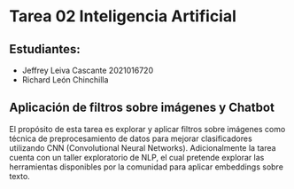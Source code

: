 # Tarea 02 Inteligencia Artificial

## Estudiantes: 
- Jeffrey Leiva Cascante 2021016720
- Richard León Chinchilla

## Aplicación de filtros sobre imágenes y Chatbot
El propósito de esta tarea es explorar y aplicar filtros sobre imágenes como técnica de preprocesamiento de datos para mejorar clasificadores utilizando CNN (Convolutional Neural Networks). Adicionalmente la tarea cuenta con un taller exploratorio de NLP, el cual pretende explorar las herramientas disponibles por la comunidad para aplicar embeddings sobre texto.
